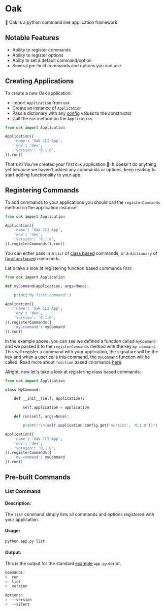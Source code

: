 # Oak

🌲 Oak is a python command line application framework.

## Notable Features

- Ability to register commands
- Ability to register options
- Abilty to set a default command/option
- Several pre-built commands and options you can use

## Creating Applications

To create a new Oak application:
- import `Application` from `oak`
- Create an instance of `Application`
- Pass a dictionary with any [config](https://github.com/wyattcast44/oak) values to the constructor
- Call the `run` method on the `Application`

```python
from oak import Application

Application({
    'name': 'Oak CLI App',
    'env': 'dev',
    'version': '0.1.0',
}).run()
```

That's it! You've created your first `Oak` application 🎉! It doesn't do anything yet because we haven't added any commands or options, keep reading to start adding functionality to your app.

## Registering Commands

To add commands to your applications you should call the `registerCommands` method on the application instance.

```python
from oak import Application

Application({
    'name': 'Oak CLI App',
    'env': 'dev',
    'version': '0.1.0',
}).registerCommands().run()
```

You can either pass in a `list` of [class based](https://github.com/wyattcast44/oak) commands, or a `dictionary` of [function based](https://github.com/wyattcast44/oak) commands. 

Let's take a look at registering function based commands first:

```python
from oak import Application

def myCommand(application, args=None):

    print('My first command!')

Application({
    'name': 'Oak CLI App',
    'env': 'dev',
    'version': '0.1.0',
}).registerCommands({
    'my-command': myCommand
}).run()
```

In the example above, you can see we defined a function called `myCommand` and we passed it to the `registerCommands` method with the key `my-command`. This will register a command with your application, the signature will be the key and when a user calls this command, the `myCommand` function will be called. Read more about `function` based commands [here](https://github.com/wyattcast44/oak).

Alright, now let's take a look at registering class based commands:

```python
from oak import Application

class MyCommand:

    def __init__(self, application):

        self.application = application

    def run(self, args=None):

        print(f"\n{self.application.config.get('version', '0.1.0')}")

Application({
    'name': 'Oak CLI App',
    'env': 'dev',
    'version': '0.1.0',
}).registerCommands({
    'my-command': myCommand
}).run()
```

## Pre-built Commands

### List Command

#### Description:

The `list` command simply lists all commands and options registered with your application.

#### Usage:

```bash
python app.py list
```

#### Output:

This is the output for the standard [example](https://github.com/wyattcast44/oak) `app.py` script.

```bash
Commands:
>  run
>  list
>  version

Options:
>  --version
>  --silent
```